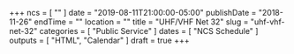 +++
ncs = [ "" ]
date = "2019-08-11T21:00:00-05:00"
publishDate = "2018-11-26"
endTime = ""
location = ""
title = "UHF/VHF Net 32"
slug = "uhf-vhf-net-32"
categories = [ "Public Service" ]
dates = [ "NCS Schedule" ]
outputs = [ "HTML", "Calendar" ]
draft = true
+++
